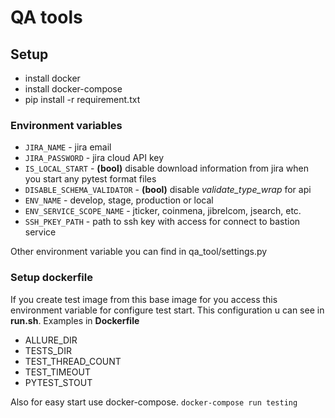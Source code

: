 # QA tools

## Setup

* install docker
* install docker-compose
* pip install -r requirement.txt


### Environment variables

- `JIRA_NAME` - jira email
- `JIRA_PASSWORD` - jira cloud API key
- `IS_LOCAL_START` - **(bool)** disable download information from jira when you start any pytest format files
- `DISABLE_SCHEMA_VALIDATOR` - **(bool)** disable *validate_type_wrap* for api
- `ENV_NAME` - develop, stage, production or local
- `ENV_SERVICE_SCOPE_NAME` - jticker, coinmena, jibrelcom, jsearch, etc.
- `SSH_PKEY_PATH` - path to ssh key with access for connect to bastion service

Other environment variable you can find in qa_tool/settings.py

### Setup dockerfile

If you create test image from this base image for you access this environment variable for configure test start.
This configuration u can see in **run.sh**. Examples in **Dockerfile**

- ALLURE_DIR
- TESTS_DIR
- TEST_THREAD_COUNT
- TEST_TIMEOUT
- PYTEST_STOUT

Also for easy start use docker-compose. ``docker-compose run testing``
